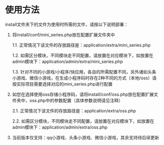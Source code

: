 # 使用方法

install文件夹下的文件为使用时所需的文件，请按以下说明部署：

1. 将install/conf/mini_series.php放在配置扩展文件夹中

   1.1. 正常情况下该文件的存放路径是：application/extra/mini_series.php

   1.2. 如需区分模块，不同模块走不同配置，请放置在对应模块下，如放置在admin模块下：application/admin/extra/mini_series.php
   
   1.3. 针对不同的小游戏/小程序/快应用，各自的所需配置不同，另外诸如头条小游戏、微信小游戏，在生成小程序码时存在2种不同的方式（本地/oss）请按实际项目需要选择对应的mini_series.php进行配置
   
   
2. 如您在选择使用oss存储小程序码，请将install/conf/oss.php放在配置扩展文件夹中，oss.php中的参数配置（具体参数说明请见注释）

    2.1. 正常情况下该文件的存放路径是：application/extra/oss.php

    2.2. 如需区分模块，不同模块走不同配置，请放置在对应模块下，如放置在admin模块下：application/admin/extra/oss.php
    
3. 当前版本仅支持：qq小游戏、头条小游戏、微信小游戏，其余支持待后续更新